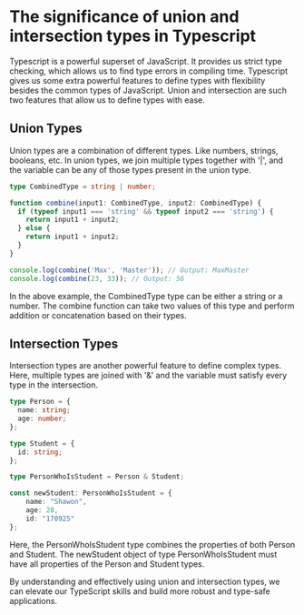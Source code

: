 # The significance of union and intersection types in Typescript

Typescript is a powerful superset of JavaScript. It provides us strict type checking, which allows us to find type errors in compiling time. Typescript gives us some extra powerful features to define types with flexibility besides the common types of JavaScript. Union and intersection are such two features that allow us to define types with ease.

## Union Types

Union types are a combination of different types. Like numbers, strings, booleans, etc. In union types, we join multiple types together with '|', and the variable can be any of those types present in the union type.

```typescript
type CombinedType = string | number;

function combine(input1: CombinedType, input2: CombinedType) {
  if (typeof input1 === 'string' && typeof input2 === 'string') {
    return input1 + input2;
  } else {
    return input1 + input2;
  }
}

console.log(combine('Max', 'Master')); // Output: MaxMaster
console.log(combine(23, 33)); // Output: 56
```

In the above example, the CombinedType type can be either a string or a number. The combine function can take two values of this type and perform addition or concatenation based on their types.

## Intersection Types

Intersection types are another powerful feature to define complex types. Here, multiple types are joined with '&' and the variable must satisfy every type in the intersection.

```typescript
type Person = {
  name: string;
  age: number;
};

type Student = {
  id: string;
};

type PersonWhoIsStudent = Person & Student;

const newStudent: PersonWhoIsStudent = {
    name: "Shawon",
    age: 28,
    id: "170925"
}; 
```

Here, the PersonWhoIsStudent type combines the properties of both Person and Student. The newStudent object of type PersonWhoIsStudent must have all properties of the Person and Student types.

By understanding and effectively using union and intersection types, we can elevate our TypeScript skills and build more robust and type-safe applications.